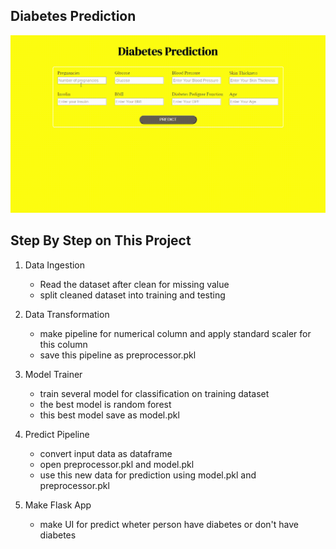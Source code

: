 ## Diabetes Prediction

![GIF](resource/web-app.gif)

## Step By Step on This Project
1. Data Ingestion
   * Read the dataset after clean for missing value
   * split cleaned dataset into training and testing
     
2. Data Transformation
   * make pipeline for numerical column and apply standard scaler for this column
   * save this pipeline as preprocessor.pkl
     
3. Model Trainer
   * train several model for classification on training dataset
   * the best model is random forest
   * this best model save as model.pkl
     
4. Predict Pipeline
   * convert input data as dataframe
   * open preprocessor.pkl and model.pkl
   * use this new data for prediction using model.pkl and preprocessor.pkl
     
5. Make Flask App
   * make UI for predict wheter person have diabetes or don't have diabetes

